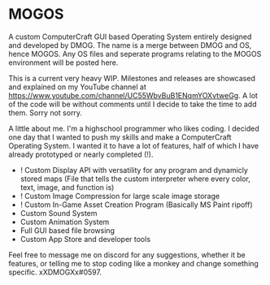 # MOGOS
A custom ComputerCraft GUI based Operating System entirely designed and developed by DMOG.
The name is a merge between DMOG and OS, hence MOGOS.
Any OS files and seperate programs relating to the MOGOS environment will be posted here.

This is a current very heavy WIP.
Milestones and releases are showcased and explained on my YouTube channel at https://www.youtube.com/channel/UC55WbvBuB1ENqmYOXvtweGg.
A lot of the code will be without comments until I decide to take the time to add them. Sorry not sorry.

A little about me. I'm a highschool programmer who likes coding. I decided one day that I wanted to push my skills and make a ComputerCraft Operating System.
I wanted it to have a lot of features, half of which I have already prototyped or nearly completed (!).
- ! Custom Display API with versatility for any program and dynamicly stored maps (File that tells the custom interpreter where every color, text, image, and function is)
- ! Custom Image Compression for large scale image storage
- ! Custom In-Game Asset Creation Program (Basically MS Paint ripoff)
- Custom Sound System
- Custom Animation System
- Full GUI based file browsing
- Custom App Store and developer tools

Feel free to message me on discord for any suggestions, whether it be features, or telling me to stop coding like a monkey and change something specific. xXDMOGXx#0597.
